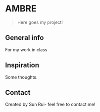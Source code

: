 # AMBRE
> Here goes my project!

## General info
For my work in class

## Inspiration
Some thoughts.

## Contact
Created by Sun Rui- feel free to contact me!
